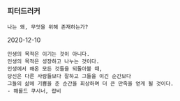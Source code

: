 

### 피터드러커
```
나는 왜, 무엇을 위해 존재하는가?
```

2020-12-10
```
인생의 목적은 이기는 것이 아니다. 
인생의 목적은 성장하고 나누는 것이다. 
인생에서 해온 모든 것들을 되돌아볼 때, 
당신은 다른 사람들보다 잘하고 그들을 이긴 순간보다 
그들의 삶에 기쁨을 준 순간을 회상하며 더 큰 만족을 얻게 될 것이다. 
- 해롤드 쿠시너, 랍비 
```

